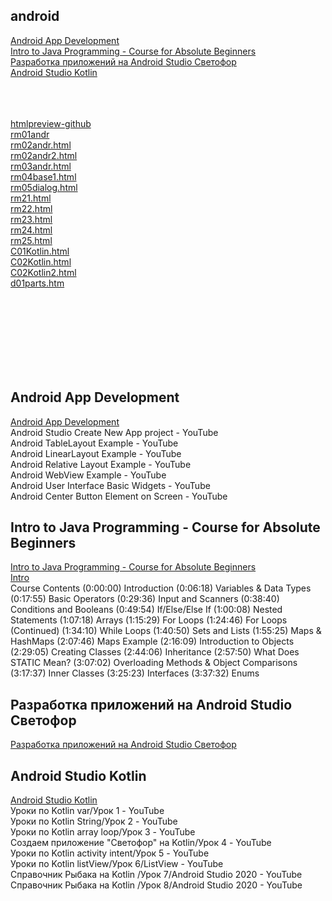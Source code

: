 ## android
[Android App Development](#Android-App-Development)  
[Intro to Java Programming - Course for Absolute Beginners](#Intro-to-Java-Programming---Course-for-Absolute-Beginners)  
[Разработка приложений на Android Studio Светофор](#Разработка-приложений-на-Android-Studio-Светофор)  
[Android Studio Kotlin](#Android-Studio-Kotlin)  
[]()  
[]()  
[]()  
[]()  

[htmlpreview-github](https://htmlpreview.github.io/)  
[rm01andr](https://htmlpreview.github.io/?https://github.com/mlapinm/jnotebook/blob/master/android/rm01andr.html)  
[rm02andr.html](https://htmlpreview.github.io/?https://github.com/mlapinm/jnotebook/blob/master/android/rm02andr.html)  
[rm02andr2.html](https://htmlpreview.github.io/?https://github.com/mlapinm/jnotebook/blob/master/android/rm02andr2.html)  
[rm03andr.html](https://htmlpreview.github.io/?https://github.com/mlapinm/jnotebook/blob/master/android/rm03andr.html)  
[rm04base1.html](https://htmlpreview.github.io/?https://github.com/mlapinm/jnotebook/blob/master/android/rm04base1.html)  
[rm05dialog.html](https://htmlpreview.github.io/?https://github.com/mlapinm/jnotebook/blob/master/android/rm05dialog.html)  
[rm21.html](https://htmlpreview.github.io/?https://github.com/mlapinm/jnotebook/blob/master/android/rm21.html)  
[rm22.html](https://htmlpreview.github.io/?https://github.com/mlapinm/jnotebook/blob/master/android/rm22.html)  
[rm23.html](https://htmlpreview.github.io/?https://github.com/mlapinm/jnotebook/blob/master/android/rm23.html)  
[rm24.html](https://htmlpreview.github.io/?https://github.com/mlapinm/jnotebook/blob/master/android/rm24.html)  
[rm25.html](https://htmlpreview.github.io/?https://github.com/mlapinm/jnotebook/blob/master/android/rm25.html)  
[C01Kotlin.html](https://htmlpreview.github.io/?https://github.com/mlapinm/jnotebook/blob/master/android/C01Kotlin.html)  
[C02Kotlin.html](https://htmlpreview.github.io/?https://github.com/mlapinm/jnotebook/blob/master/android/C02Kotlin.html)  
[C02Kotlin2.html](https://htmlpreview.github.io/?https://github.com/mlapinm/jnotebook/blob/master/android/C02Kotlin2.html)  
[d01parts.htm](https://htmlpreview.github.io/?https://github.com/mlapinm/jnotebook/blob/master/android/d01parts.htm)  
[](https://htmlpreview.github.io/?https://github.com/mlapinm/jnotebook/blob/master/android/)  
[](https://htmlpreview.github.io/?https://github.com/mlapinm/jnotebook/blob/master/android/)  
[](https://htmlpreview.github.io/?https://github.com/mlapinm/jnotebook/blob/master/android/)  
[]()  
[]()  
[]()  
[]()  

[]()  
[]()  

## Android App Development  
[Android App Development](b0312devnami.md)  
Android Studio Create New App project - YouTube  
Android TableLayout Example - YouTube  
Android LinearLayout Example - YouTube  
Android Relative Layout Example - YouTube  
Android WebView Example - YouTube  
Android User Interface Basic Widgets - YouTube  
Android Center Button Element on Screen - YouTube  

## Intro to Java Programming - Course for Absolute Beginners
[Intro to Java Programming - Course for Absolute Beginners](j2022java.md)  
[Intro ](j2021java.md)  
Course Contents
(0:00:00) Introduction
(0:06:18) Variables & Data Types
(0:17:55) Basic Operators
(0:29:36) Input and Scanners
(0:38:40) Conditions and Booleans
(0:49:54) If/Else/Else If
(1:00:08) Nested Statements
(1:07:18) Arrays
(1:15:29) For Loops
(1:24:46) For Loops (Continued)
(1:34:10) While Loops
(1:40:50) Sets and Lists
(1:55:25) Maps & HashMaps
(2:07:46) Maps Example
(2:16:09) Introduction to Objects
(2:29:05) Creating Classes
(2:44:06) Inheritance
(2:57:50) What Does STATIC Mean?
(3:07:02) Overloading Methods & Object Comparisons
(3:17:37) Inner Classes
(3:25:23) Interfaces
(3:37:32) Enums

## Разработка приложений на Android Studio Светофор
[Разработка приложений на Android Studio Светофор](b0202neco.md)  


## Android Studio Kotlin
[Android Studio Kotlin](b0222neco.md)  
Уроки по Kotlin var/Урок 1 - YouTube  
Уроки по Kotlin String/Урок 2 - YouTube  
Уроки по Kotlin array loop/Урок 3 - YouTube  
Создаем приложение "Светофор" на Kotlin/Урок 4 - YouTube  
Уроки по Kotlin activity intent/Урок 5 - YouTube  
Уроки по Kotlin listView/Урок 6/ListView - YouTube  
Справочник Рыбака на Kotlin /Урок 7/Android Studio 2020 - YouTube  
Справочник Рыбака на Kotlin /Урок 8/Android Studio 2020 - YouTube  


